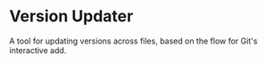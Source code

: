 # Version Updater

A tool for updating versions across files, based on the flow for Git's interactive add.